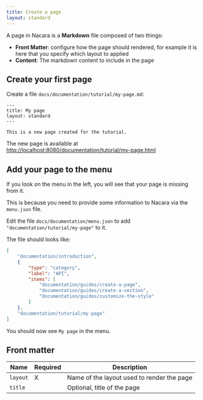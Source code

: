 ```yaml
---
title: Create a page
layout: standard
---
```


A page in Nacara is a **Markdown** file composed of two things:

- **Front Matter**: configure how the page should rendered, for example it is here that you specify which layout to applied
- **Content**: The markdown content to include in the page

## Create your first page

Create a file `docs/documentation/tutorial/my-page.md`:

```
---
title: My page
layout: standard
---

This is a new page created for the tutorial.
```

The new page is available at [http://localhost:8080/documentation/tutorial/my-page.html](http://localhost:8080//documentation/tutorial/my-page.html)

## Add your page to the menu

If you look on the menu in the left, you will see that your page is missing from it.

This is because you need to provide some information to Nacara via the `menu.json` file.

Edit the file `docs/documentation/menu.json` to add `"documentation/tutorial/my-page"` to it.

The file should looks like:

```json
[
    "documentation/introduction",
    {
        "type": "category",
        "label": "API",
        "items": [
            "documentation/guides/create-a-page",
            "documentation/guides/create-a-section",
            "documentation/guides/customize-the-style"
        ]
    },
    "documentation/tutorial/my-page"
]
```

You should now see `My page` in the menu.

## Front matter

<table class="table is-narrow is-bordered">
    <thead>
        <tr>
            <th class="has-text-centered">Name</th>
            <th class="has-text-centered">Required</th>
            <th class="has-text-centered">Description</th>
        </tr>
    </thead>
    <tbody>
        <tr>
            <td class="has-text-centered" style="vertical-align: middle">
                <code>layout</code>
            </td>
            <td class="has-text-centered" style="vertical-align: middle">
                X
            </td>
            <td>Name of the layout used to render the page</td>
        </tr>
        <tr>
            <td class="has-text-centered" style="vertical-align: middle">
                <code>title</code>
            </td>
            <td class="has-text-centered" style="vertical-align: middle">
            </td>
            <td>Optional, title of the page</td>
        </tr>
    </tbody>
</table>
